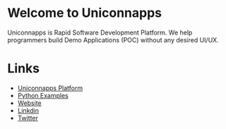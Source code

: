 # Welcome to Uniconnapps
Uniconnapps is Rapid Software Development Platform. We help programmers build Demo Applications (POC) without any desired UI/UX.

# Links
- [Uniconnapps Platform](https://platform.uniconnapps.com/)
- [Python Examples](https://github.com/uniconnapps/uca-examples-python)
- [Website](https://uniconnapps.com)
- [Linkdin](https://www.linkedin.com/company/uniconnapps/)
- [Twitter](https://twitter.com/uniconnapps)


<!--

**Here are some ideas to get you started:**

🙋‍♀️ A short introduction - what is your organization all about?
🌈 Contribution guidelines - how can the community get involved?
👩‍💻 Useful resources - where can the community find your docs? Is there anything else the community should know?
🍿 Fun facts - what does your team eat for breakfast?
🧙 Remember, you can do mighty things with the power of [Markdown](https://docs.github.com/github/writing-on-github/getting-started-with-writing-and-formatting-on-github/basic-writing-and-formatting-syntax)
-->
